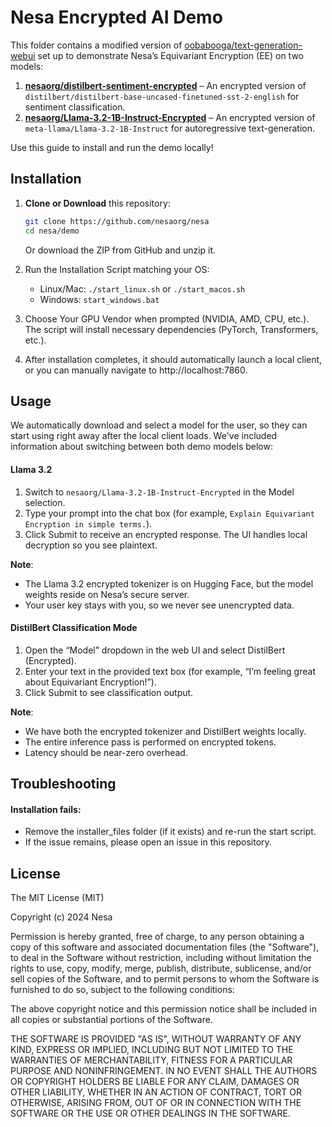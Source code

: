 
# Nesa Encrypted AI Demo

This folder contains a modified version of [oobabooga/text-generation-webui](https://github.com/oobabooga/text-generation-webui) set up to demonstrate Nesa’s Equivariant Encryption (EE) on two models:

1. **[nesaorg/distilbert-sentiment-encrypted](https://huggingface.co/nesaorg/distilbert-sentiment-encrypted)** – An encrypted version of `distilbert/distilbert-base-uncased-finetuned-sst-2-english` for sentiment classification.
2. **[nesaorg/Llama-3.2-1B-Instruct-Encrypted](https://huggingface.co/nesaorg/Llama-3.2-1B-Instruct-Encrypted)** – An encrypted version of `meta-llama/Llama-3.2-1B-Instruct` for autoregressive text-generation. 

Use this guide to install and run the demo locally!

## Installation

1. **Clone or Download** this repository:
   ```bash
   git clone https://github.com/nesaorg/nesa
   cd nesa/demo
   ```
	Or download the ZIP from GitHub and unzip it.

2.	Run the Installation Script matching your OS:
	- Linux/Mac: `./start_linux.sh` or `./start_macos.sh`
	- Windows: `start_windows.bat`

3.	Choose Your GPU Vendor when prompted (NVIDIA, AMD, CPU, etc.). The script will install necessary dependencies (PyTorch, Transformers, etc.).

4.	After installation completes, it should automatically launch a local client, or you can manually navigate to http://localhost:7860.

## Usage
We automatically download and select a model for the user, so they can start using right away after the local client loads. We've included information about switching between both demo models below:

#### Llama 3.2
1.	Switch to `nesaorg/Llama-3.2-1B-Instruct-Encrypted` in the Model selection.
2.	Type your prompt into the chat box (for example, `Explain Equivariant Encryption in simple terms.`).
3.	Click Submit to receive an encrypted response. The UI handles local decryption so you see plaintext.

**Note**:
- The Llama 3.2 encrypted tokenizer is on Hugging Face, but the model weights reside on Nesa’s secure server.
- Your user key stays with you, so we never see unencrypted data.


#### DistilBert Classification Mode
1.	Open the “Model” dropdown in the web UI and select DistilBert (Encrypted).
2.	Enter your text in the provided text box (for example, “I’m feeling great about Equivariant Encryption!”).
3.	Click Submit to see classification output.

**Note**:
- We have both the encrypted tokenizer and DistilBert weights locally.
- The entire inference pass is performed on encrypted tokens.
- Latency should be near-zero overhead.



## Troubleshooting
#### Installation fails:
 - Remove the installer_files folder (if it exists) and re-run the start script.
 - If the issue remains, please open an issue in this repository.


## License
The MIT License (MIT)

Copyright (c) 2024 Nesa

Permission is hereby granted, free of charge, to any person obtaining a copy of this software and associated documentation files (the "Software"), to deal in the Software without restriction, including without limitation the rights to use, copy, modify, merge, publish, distribute, sublicense, and/or sell copies of the Software, and to permit persons to whom the Software is furnished to do so, subject to the following conditions:

The above copyright notice and this permission notice shall be included in all copies or substantial portions of the Software.

THE SOFTWARE IS PROVIDED "AS IS", WITHOUT WARRANTY OF ANY KIND, EXPRESS OR IMPLIED, INCLUDING BUT NOT LIMITED TO THE WARRANTIES OF MERCHANTABILITY, FITNESS FOR A PARTICULAR PURPOSE AND NONINFRINGEMENT. IN NO EVENT SHALL THE AUTHORS OR COPYRIGHT HOLDERS BE LIABLE FOR ANY CLAIM, DAMAGES OR OTHER LIABILITY, WHETHER IN AN ACTION OF CONTRACT, TORT OR OTHERWISE, ARISING FROM, OUT OF OR IN CONNECTION WITH THE SOFTWARE OR THE USE OR OTHER DEALINGS IN THE SOFTWARE.
